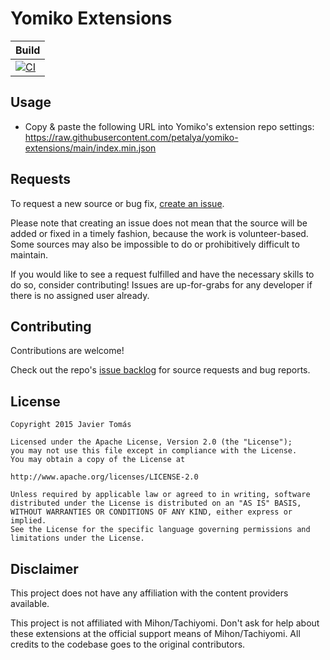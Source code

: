 # Yomiko Extensions

| Build |
|-------|
| [![CI](https://github.com/petalya/yomiko-extensions-source/actions/workflows/build_push.yml/badge.svg)](https://github.com/petalya/yomiko-extensions-source/actions/workflows/build_push.yml)

## Usage

* Copy & paste the following URL into Yomiko's extension repo settings:
  https://raw.githubusercontent.com/petalya/yomiko-extensions/main/index.min.json

## Requests

To request a new source or bug fix, [create an issue](https://github.com/petalya/yomiko-extensions-source/issues/new/choose).

Please note that creating an issue does not mean that the source will be added or fixed in a timely fashion, because the work is volunteer-based. Some sources may also be impossible to do or prohibitively difficult to maintain.

If you would like to see a request fulfilled and have the necessary skills to do so, consider contributing! Issues are up-for-grabs for any developer if there is no assigned user already.

## Contributing

Contributions are welcome!

Check out the repo's [issue backlog](https://github.com/petalya/yomiko-extensions-source/issues) for source requests and bug reports.

## License

    Copyright 2015 Javier Tomás

    Licensed under the Apache License, Version 2.0 (the "License");
    you may not use this file except in compliance with the License.
    You may obtain a copy of the License at

    http://www.apache.org/licenses/LICENSE-2.0

    Unless required by applicable law or agreed to in writing, software
    distributed under the License is distributed on an "AS IS" BASIS,
    WITHOUT WARRANTIES OR CONDITIONS OF ANY KIND, either express or implied.
    See the License for the specific language governing permissions and
    limitations under the License.

## Disclaimer

This project does not have any affiliation with the content providers available.

This project is not affiliated with Mihon/Tachiyomi. Don't ask for help about these extensions at the official support means of Mihon/Tachiyomi. All credits to the codebase goes to the original contributors.
